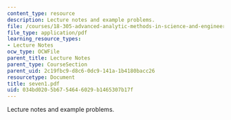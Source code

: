 ```yaml
---
content_type: resource
description: Lecture notes and example problems.
file: /courses/18-305-advanced-analytic-methods-in-science-and-engineering-fall-2004/034bd0205b6754646029b1465307b17f_seven1.pdf
file_type: application/pdf
learning_resource_types:
- Lecture Notes
ocw_type: OCWFile
parent_title: Lecture Notes
parent_type: CourseSection
parent_uid: 2c19fbc9-d8c6-0dc9-141a-1b4180bacc26
resourcetype: Document
title: seven1.pdf
uid: 034bd020-5b67-5464-6029-b1465307b17f
---
```

Lecture notes and example problems.

